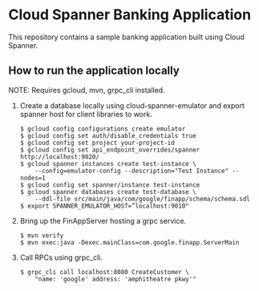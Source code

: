 # Cloud Spanner Banking Application

This repository contains a sample banking application built using Cloud Spanner.

## How to run the application locally

NOTE: Requires gcloud, mvn, grpc_cli installed.

1. Create a database locally using cloud-spanner-emulator and export spanner host
for client libraries to work.

    ```
    $ gcloud config configurations create emulator
    $ gcloud config set auth/disable_credentials true
    $ gcloud config set project your-project-id
    $ gcloud config set api_endpoint_overrides/spanner http://localhost:9020/
    $ gcloud spanner instances create test-instance \
        --config=emulator-config --description="Test Instance" --nodes=1
    $ gcloud config set spanner/instance test-instance
    $ gcloud spanner databases create test-database \
        --ddl-file src/main/java/com/google/finapp/schema/schema.sdl
    $ export SPANNER_EMULATOR_HOST=”localhost:9010"
    ```

2. Bring up the FinAppServer hosting a grpc service.

    ```
    $ mvn verify
    $ mvn exec:java -Dexec.mainClass=com.google.finapp.ServerMain
    ```

3. Call RPCs using grpc_cli.

    ```
    $ grpc_cli call localhost:8080 CreateCustomer \
        "name: 'google' address: 'amphitheatre pkwy'"
    ```
